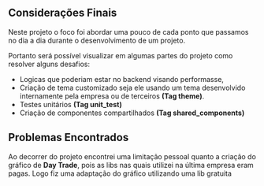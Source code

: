 ## Considerações Finais

Neste projeto o foco foi abordar uma pouco de cada ponto que passamos no dia a dia 
durante o desenvolvimento de um projeto.

Portanto será possível visualizar em algumas partes do projeto como resolver alguns desafios:
- Logicas que poderiam estar no backend visando performasse,
- Criação de tema customizado seja ele usando um tema desenvolvido internamente pela empresa ou de terceiros **(Tag theme)**.
- Testes unitários **(Tag unit_test)**
- Criação de componentes compartilhados **(Tag shared_components)** 


## Problemas Encontrados

Ao decorrer do projeto encontrei uma limitação pessoal quanto a criação do gráfico de **Day Trade**, pois as libs
nas quais utilizei na última empresa eram pagas. 
Logo fiz uma adaptação do gráfico utilizando uma lib gratuita


